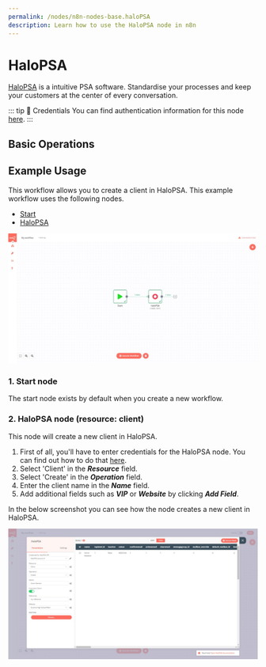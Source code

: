 ```yaml
---
permalink: /nodes/n8n-nodes-base.haloPSA
description: Learn how to use the HaloPSA node in n8n
---
```


# HaloPSA

[HaloPSA](https://halopsa.com/) is a intuitive PSA software. Standardise your processes and keep your customers at the center of every conversation.

::: tip 🔑 Credentials
You can find authentication information for this node [here](../../../credentials/HaloPSA/README.md).
:::

## Basic Operations

<Resource node="n8n-nodes-base.haloPSA" />

## Example Usage

This workflow allows you to create a client in HaloPSA. This example workflow uses the following nodes.
- [Start](../../core-nodes/Start/README.md)
- [HaloPSA]()

![A workflow with the Harvest node](./workflow.png)

### 1. Start node

The start node exists by default when you create a new workflow.

### 2. HaloPSA node (resource: client)

This node will create a new client in HaloPSA.

1. First of all, you'll have to enter credentials for the HaloPSA node. You can find out how to do that [here](../../../credentials/HaloPSA/README.md).
2. Select 'Client' in the ***Resource*** field.
3. Select 'Create' in the ***Operation*** field.
4. Enter the client name in the ***Name*** field.
5. Add additional fields such as ***VIP*** or ***Website*** by clicking ***Add Field***.

In the below screenshot you can see how the node creates a new client in HaloPSA.

![Using the HaloPSA node to create a client](./halopsa-client-create.png)
